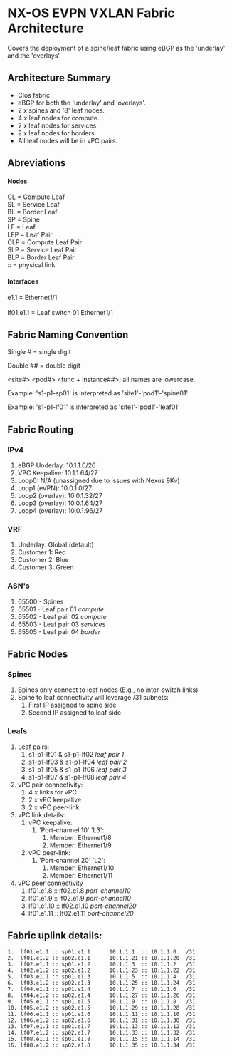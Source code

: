 # NX-OS EVPN VXLAN Fabric Architecture

Covers the deployment of a spine/leaf fabric using eBGP as the 'underlay' and the 'overlays'.

## Architecture Summary

- Clos fabric
- eBGP for both the 'underlay' and 'overlays'.
- 2 x spines and '8' leaf nodes.
- 4 x leaf nodes for compute.
- 2 x leaf nodes for services.
- 2 x leaf nodes for borders.
- All leaf nodes will be in vPC pairs.

## Abreviations

#### Nodes

CL	= Compute Leaf<br>
SL	= Service Leaf<br>
BL	= Border Leaf<br>
SP	= Spine<br>
LF	= Leaf<br>
LFP	= Leaf Pair<br>
CLP	= Compute Leaf Pair<br>
SLP	= Service Leaf Pair<br>
BLP	= Border Leaf Pair<br>
::  = physical link<br>

#### Interfaces

e1.1 		= Ethernet1/1<br>
<br>
lf01.e1.1	= Leaf switch 01 Ethernet1/1<br>

## Fabric Naming Convention

Single # 	= single digit<br>
<div>
Double ## 	= double digit<br>

\<site#\> \<pod#\> \<func + instance##\>; all names are lowercase.

Example: 's1\-p1\-sp01' is interpreted as	'site1'\-'pod1'\-'spine01'

Example: 's1\-p1\-lf01' is interpreted as 'site1'\-'pod1'\-'leaf01'

## Fabric Routing

### IPv4

1. eBGP Underlay:	10.1.1.0/26
2. VPC Keepalive: 	10.1.1.64/27
3. Loop0:			N/A (unassigned due to issues with Nexus 9Kv)
4. Loop1 (eVPN):	10.0.1.0/27
5. Loop2 (overlay):	10.0.1.32/27
6. Loop3 (overlay): 10.0.1.64/27
7. Loop4 (overlay): 10.0.1.96/27

### VRF

1. Underlay: 		Global (default)
2. Customer 1:		Red
3. Customer 2:		Blue
4. Customer 3:		Green

### ASN's

1. 65500 - Spines
2. 65501 - Leaf pair 01 *compute*
3. 65502 - Leaf pair 02 *compute*
4. 65503 - Leaf pair 03 *services*
5. 65505 - Leaf pair 04 *border*

## Fabric Nodes

### Spines

1. Spines only connect to leaf nodes (E.g., no inter-switch links)
2. Spine to leaf connectivity will leverage /31 subnets:
	1. First IP assigned to spine side
	2. Second IP assigned to leaf side
	
### Leafs

1. Leaf pairs:
	1. s1-p1-lf01 & s1-p1-lf02 		*leaf pair 1*
	2. s1-p1-lf03 & s1-p1-lf04 		*leaf pair 2*
	3. s1-p1-lf05 & s1-p1-lf06 		*leaf pair 3*
	4. s1-p1-lf07 & s1-p1-lf08 		*leaf pair 4*
2. vPC pair connectivity:
	1. 4 x links for vPC
	2. 2 x vPC keepalive
	3. 2 x vPC peer-link
3. vPC link details:
	1. vPC keepalive:
		1. 'Port-channel 10' 'L3':
			1. Member: Ethernet1/8
			2. Member: Ethernet1/9
	2. vPC peer-link:
		1. 'Port-channel 20' 'L2':
			1. Member: Ethernet1/10
			2. Member: Ethernet1/11
4. vPC peer connectivity
	1. 	lf01.e1.8 :: lf02.e1.8 		*port-channel10*
	2.	lf01.e1.9 :: lf02.e1.9		*port-channel10*
	3.	lf01.e1.10 :: lf02.e1.10	*port-channel20*
	4.	lf01.e1.11 :: lf02.e1.11	*port-channel20*

## Fabric uplink details:
	1. 	lf01.e1.1 :: sp01.e1.1 		10.1.1.1  :: 10.1.1.0	/31
	2. 	lf01.e1.2 :: sp02.e1.1 		10.1.1.21 :: 10.1.1.20	/31
	3. 	lf02.e1.1 :: sp01.e1.2 		10.1.1.3  :: 10.1.1.2	/31
	4. 	lf02.e1.2 :: sp02.e1.2 		10.1.1.23 :: 10.1.1.22	/31
	5. 	lf03.e1.1 :: sp01.e1.3 		10.1.1.5  :: 10.1.1.4	/31
	6. 	lf03.e1.2 :: sp02.e1.3 		10.1.1.25 :: 10.1.1.24	/31
	7. 	lf04.e1.1 :: sp01.e1.4 		10.1.1.7  :: 10.1.1.6	/31
	8. 	lf04.e1.2 :: sp02.e1.4 		10.1.1.27 :: 10.1.1.26	/31
	9. 	lf05.e1.1 :: sp01.e1.5 		10.1.1.9  :: 10.1.1.8	/31
	10.	lf05.e1.2 :: sp02.e1.5 		10.1.1.29 :: 10.1.1.28	/31
	11. lf06.e1.1 :: sp01.e1.6 		10.1.1.11 :: 10.1.1.10	/31
	12.	lf06.e1.2 :: sp02.e1.6 		10.1.1.31 :: 10.1.1.30	/31
	13.	lf07.e1.1 :: sp01.e1.7 		10.1.1.13 :: 10.1.1.12	/31
	14.	lf07.e1.2 :: sp02.e1.7 		10.1.1.33 :: 10.1.1.32	/31
	15.	lf08.e1.1 :: sp01.e1.8 		10.1.1.15 :: 10.1.1.14	/31
	16. lf08.e1.2 :: sp02.e1.8 		10.1.1.35 :: 10.1.1.34	/31


